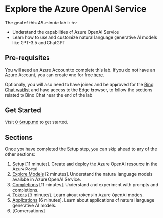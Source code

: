 # Explore the Azure OpenAI Service

The goal of this 45-minute lab is to:
  * Understand the capabilities of Azure OpenAI Service
  * Learn how to use and customize natural language generative AI models like GPT-3.5 and ChatGPT

## Pre-requisites

You will need an Azure Account to complete this lab. If you do not have an Azure Account, you can create one for free [here](https://azure.microsoft.com/en-us/free/).

Optionally, you will also need to have joined and be approved for the [Bing Chat waitlist](https://bing.com/new) and have access to the Edge browser, to follow the sections related to Bing Chat near the end of the lab.

## Get Started

Visit [0 Setup.md](0%20Setup.md) to get started.

## Sections

Once you have completed the Setup step, you can skip ahead to any of the other sections:

1. [Setup](0%20Setup.md) [11 minutes]. Create and deploy the Azure OpenAI resource in the Azure Portal
1. [Explore Models](1%20Explore%20Models.md) [2 minutes]. Understand the natural language models availabe in Azure OpenAI Service.
1. [Completions](2%20Completions.md) [11 minutes]. Understand and experiment with prompts and completions.
1. [Tokens](3%20Tokens.md) [3 minutes]. Learn about tokens in Azure OpenAI models.
1. [Applications](4%20Applications.md) [6 minutes]. Learn about applications of natural language generative AI models.
1. [Conversations]



  




  
